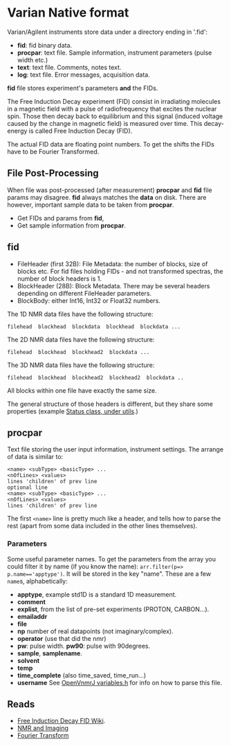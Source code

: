 # Varian Native format

Varian/Agilent instruments store data under a directory ending in '.fid': 
* **fid**: fid binary data.
* **procpar**: text file. Sample information, instrument parameters (pulse width etc.)
* **text**: text file. Comments, notes text.
* **log**: text file. Error messages, acquisition data.

**fid** file stores experiment's parameters **and** the FIDs.

The Free Induction Decay experiment (FID) consist in irradiating molecules in a magnetic field with a pulse of radiofrequency that excites the nuclear spin. Those then decay back to equilibrium and this signal (induced voltage caused by the change in magnetic field) is measured over time. This decay-energy is called Free Induction Decay (FID). 

The actual FID data are floating point numbers. To get the shifts the FIDs have to be Fourier Transformed.

## File Post-Processing

When file was post-processed (after measurement) **procpar** and **fid** file params may disagree. **fid** always matches the **data** on disk. There are however, important sample data to be taken from **procpar**.

* Get FIDs and params from **fid**,
* Get sample information from **procpar**.

## fid
* FileHeader (first 32B): File Metadata: the number of blocks, size of blocks etc. 
For fid files holding FIDs - and not transformed spectras, the number of block headers is 1.
* BlockHeader (28B): Block Metadata. There may be several headers depending on different FileHeader
  parameters.
* BlockBody: either Int16, Int32 or Float32 numbers.

The 1D NMR data files have the following structure:          
```
filehead  blockhead  blockdata  blockhead  blockdata ...  	
```								

The 2D NMR data files have the following structure:		
```
filehead  blockhead  blockhead2  blockdata ...		
```								

The 3D NMR data files have the following structure:		
```
filehead  blockhead  blockhead2  blockhead2  blockdata ..	
```								
								
All blocks within one file have exactly the same size.       
								
The general structure of those headers is different, but they share some properties (example
[Status class, under utils](./src/utils).)

## procpar
Text file storing the user input information, instrument settings. The arrange of
data is similar to:
```
<name> <subType> <basicType> ...
<nOfLines> <values>
lines 'children' of prev line
optional line
<name> <subType> <basicType> ...
<nOfLines> <values>
lines 'children' of prev line
```

The first `<name>` line is pretty much like a header, and tells how to parse the rest (apart from some data
included in the other lines themselves).

### Parameters
Some useful parameter names. To get the parameters from the array you could filter it by name (if you know the name): `arr.filter(p=> p.name=='apptype')`. It will be stored in the key "name".
These are a few `name`s, alphabetically:

* **apptype**, example std1D is a standard 1D measurement.
* **comment**
* **explist**, from the list of pre-set experiments (PROTON, CARBON...).
* **emailaddr**
* **file**
* **np** number of real datapoints (not imaginary/complex).
* **operator** (use that did the nmr)
* **pw**: pulse width. **pw90**: pulse with 90degrees.
* **sample**, **samplename**.
* **solvent**
* **temp**
* **time\_complete** (also time\_saved, time\_run...)
* **username**
See [OpenVnmrJ variables.h](https://github.com/OpenVnmrJ/OpenVnmrJ/blob/master/src/vnmr/variables.h)
for info on how to parse this file.

## Reads
* [Free Induction Decay FID Wiki](https://en.wikipedia.org/wiki/Free_induction_decay).
* [NMR and Imaging](https://www.cis.rit.edu/htbooks/mri/)
* [Fourier Transform](https://homepages.inf.ed.ac.uk/rbf/CVonline/LOCAL_COPIES/OWENS/LECT4/node2.html)
